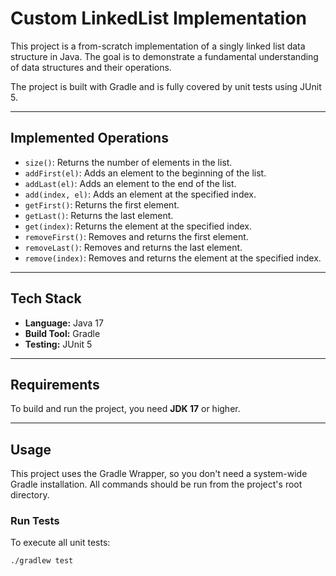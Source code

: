 # Custom LinkedList Implementation

This project is a from-scratch implementation of a singly linked list data structure in Java. The goal is to demonstrate a fundamental understanding of data structures and their operations.

The project is built with Gradle and is fully covered by unit tests using JUnit 5.

---

## Implemented Operations

* `size()`: Returns the number of elements in the list.
* `addFirst(el)`: Adds an element to the beginning of the list.
* `addLast(el)`: Adds an element to the end of the list.
* `add(index, el)`: Adds an element at the specified index.
* `getFirst()`: Returns the first element.
* `getLast()`: Returns the last element.
* `get(index)`: Returns the element at the specified index.
* `removeFirst()`: Removes and returns the first element.
* `removeLast()`: Removes and returns the last element.
* `remove(index)`: Removes and returns the element at the specified index.

---

## Tech Stack

* **Language:** Java 17
* **Build Tool:** Gradle
* **Testing:** JUnit 5

---

## Requirements

To build and run the project, you need **JDK 17** or higher.

---

## Usage

This project uses the Gradle Wrapper, so you don't need a system-wide Gradle installation. All commands should be run from the project's root directory.

### Run Tests

To execute all unit tests:
```bash
./gradlew test